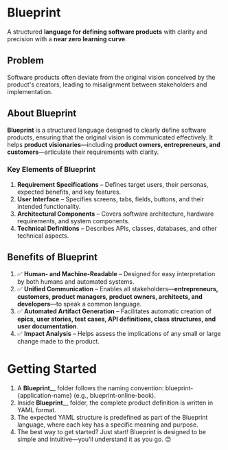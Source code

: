# **Blueprint**  
A structured **language for defining software products** with clarity and precision with a **near zero learning curve**. 

## **Problem**  
Software products often deviate from the original vision conceived by the product's creators, leading to misalignment between stakeholders and implementation.

## **About Blueprint**  
**Blueprint** is a structured language designed to clearly define software products, ensuring that the original vision is communicated effectively. It helps **product visionaries**—including **product owners, entrepreneurs, and customers**—articulate their requirements with clarity.

### **Key Elements of Blueprint**  
1. **Requirement Specifications** – Defines target users, their personas, expected benefits, and key features.  
2. **User Interface** – Specifies screens, tabs, fields, buttons, and their intended functionality.  
3. **Architectural Components** – Covers software architecture, hardware requirements, and system components.  
4. **Technical Definitions** – Describes APIs, classes, databases, and other technical aspects.

## **Benefits of Blueprint**  
1. ✅ **Human- and Machine-Readable** – Designed for easy interpretation by both humans and automated systems.  
2. ✅ **Unified Communication** – Enables all stakeholders—**entrepreneurs, customers, product managers, product owners, architects, and developers**—to speak a common language.  
3. ✅ **Automated Artifact Generation** – Facilitates automatic creation of **epics, user stories, test cases, API definitions, class structures, and user documentation**.  
4. ✅ **Impact Analysis** – Helps assess the implications of any small or large change made to the product.  

# Getting Started
1. A **Blueprint**__ folder follows the naming convention: blueprint-{application-name} (e.g., blueprint-online-book).
2. Inside **Blueprint**__ folder, the complete product definition is written in YAML format.
3. The expected YAML structure is predefined as part of the Blueprint language, where each key has a specific meaning and purpose.
4. The best way to get started? Just start! Blueprint is designed to be simple and intuitive—you’ll understand it as you go. 😊
